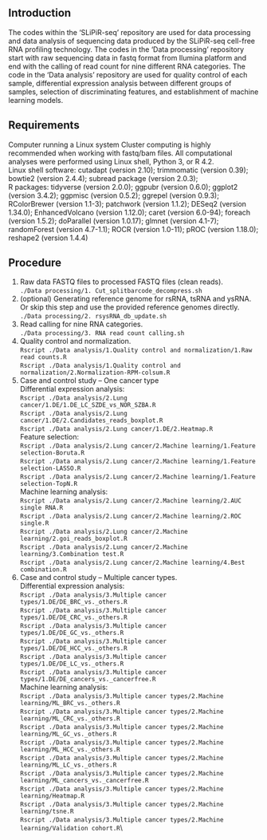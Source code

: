 ## Introduction
The codes within the ‘SLiPiR-seq’ repository are used for data processing and data analysis of sequencing data produced by the SLiPiR-seq cell-free RNA profiling technology. The codes in the ‘Data processing’ repository start with raw sequencing data in fastq format from Ilumina platform and end with the calling of read count for nine different RNA categories. The code in the ‘Data analysis’ repository are used for quality control of each sample, differential expression analysis between different groups of samples, selection of discriminating features, and establishment of machine learning models.
## Requirements
Computer running a Linux system Cluster computing is highly recommended when working with fastq/bam files. All computational analyses were performed using Linux shell, Python 3, or R 4.2.\
Linux shell software: cutadapt (version 2.10); trimmomatic (version 0.39); bowtie2 (version 2.4.4); subread package (version 2.0.3); \
R packages:  tidyverse (version 2.0.0); ggpubr (version 0.6.0); ggplot2 (version 3.4.2); ggpmisc (version  0.5.2); ggrepel (version 0.9.3); RColorBrewer (version 1.1-3); patchwork (version 1.1.2); DESeq2 (version 1.34.0); EnhancedVolcano (version 1.12.0); caret (version 6.0-94); foreach (version 1.5.2); doParallel (version 1.0.17); glmnet (version  4.1-7); randomForest (version 4.7-1.1); ROCR (version 1.0-11);  pROC (version 1.18.0); reshape2 (version 1.4.4)
## Procedure
1.	Raw data FASTQ files to processed FASTQ files (clean reads).\
```./Data processing/1. Cut_splitbarcode_decompress.sh```
2.	(optional) Generating reference genome for rsRNA, tsRNA and ysRNA. Or skip this step and use the provided reference genomes directly.\
```./Data processing/2. rsysRNA_db_update.sh```
3.	Read calling for nine RNA categories.\
```./Data processing/3. RNA read count calling.sh```
4.	Quality control and normalization.\
```Rscript ./Data analysis/1.Quality control and normalization/1.Raw read counts.R ```\
```Rscript ./Data analysis/1.Quality control and normalization/2.Normalization-RPM-colsum.R ```
5.	Case and control study – One cancer type\
Differential expression analysis:\
```Rscript ./Data analysis/2.Lung cancer/1.DE/1.DE_LC_SZDE_vs_NOR_SZBA.R```\
```Rscript ./Data analysis/2.Lung cancer/1.DE/2.Candidates_reads_boxplot.R```\
```Rscript ./Data analysis/2.Lung cancer/1.DE/2.Heatmap.R```\
Feature selection:\
```Rscript ./Data analysis/2.Lung cancer/2.Machine learning/1.Feature selection-Boruta.R```\
```Rscript ./Data analysis/2.Lung cancer/2.Machine learning/1.Feature selection-LASSO.R```\
```Rscript ./Data analysis/2.Lung cancer/2.Machine learning/1.Feature selection-TopN.R```\
Machine learning analysis:\
```Rscript ./Data analysis/2.Lung cancer/2.Machine learning/2.AUC single RNA.R```\
```Rscript ./Data analysis/2.Lung cancer/2.Machine learning/2.ROC single.R```\
```Rscript ./Data analysis/2.Lung cancer/2.Machine learning/2.goi_reads_boxplot.R```\
```Rscript ./Data analysis/2.Lung cancer/2.Machine learning/3.Combination test.R```\
```Rscript ./Data analysis/2.Lung cancer/2.Machine learning/4.Best combination.R```
6.	Case and control study – Multiple cancer types.\
Differential expression analysis:\
```Rscript ./Data analysis/3.Multiple cancer types/1.DE/DE_BRC_vs._others.R```\
```Rscript ./Data analysis/3.Multiple cancer types/1.DE/DE_CRC_vs._others.R```\
```Rscript ./Data analysis/3.Multiple cancer types/1.DE/DE_GC_vs._others.R```\
```Rscript ./Data analysis/3.Multiple cancer types/1.DE/DE_HCC_vs._others.R```\
```Rscript ./Data analysis/3.Multiple cancer types/1.DE/DE_LC_vs._others.R```\
```Rscript ./Data analysis/3.Multiple cancer types/1.DE/DE_cancers_vs._cancerfree.R```\
Machine learning analysis:\
```Rscript ./Data analysis/3.Multiple cancer types/2.Machine learning/ML_BRC_vs._others.R```\
```Rscript ./Data analysis/3.Multiple cancer types/2.Machine learning/ML_CRC_vs._others.R```\
```Rscript ./Data analysis/3.Multiple cancer types/2.Machine learning/ML_GC_vs._others.R```\
```Rscript ./Data analysis/3.Multiple cancer types/2.Machine learning/ML_HCC_vs._others.R```\
```Rscript ./Data analysis/3.Multiple cancer types/2.Machine learning/ML_LC_vs._others.R```\
```Rscript ./Data analysis/3.Multiple cancer types/2.Machine learning/ML_cancers_vs._cancerfree.R```\
```Rscript ./Data analysis/3.Multiple cancer types/2.Machine learning/Heatmap.R```\
```Rscript ./Data analysis/3.Multiple cancer types/2.Machine learning/tsne.R```\
```Rscript ./Data analysis/3.Multiple cancer types/2.Machine learning/Validation cohort.R```\

